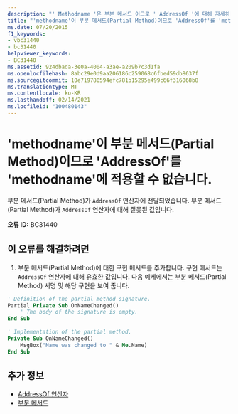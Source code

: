 ```yaml
---
description: "' Methodname '은 부분 메서드 이므로 ' AddressOf '에 대해 자세히 알아보세요. ' i n t '에 적용할 수 없습니다."
title: "'methodname'이 부분 메서드(Partial Method)이므로 'AddressOf'를 'methodname'에 적용할 수 없습니다."
ms.date: 07/20/2015
f1_keywords:
- vbc31440
- bc31440
helpviewer_keywords:
- BC31440
ms.assetid: 924dbada-3e0a-4004-a3ae-a209b7c3d1fa
ms.openlocfilehash: 8abc29e0d9aa206186c259068c6fbed59db8637f
ms.sourcegitcommit: 10e719780594efc781b15295e499c66f316068b8
ms.translationtype: MT
ms.contentlocale: ko-KR
ms.lasthandoff: 02/14/2021
ms.locfileid: "100480143"
---
```

# <a name="addressof-cannot-be-applied-to-methodname-because-methodname-is-a-partial-method"></a>'methodname'이 부분 메서드(Partial Method)이므로 'AddressOf'를 'methodname'에 적용할 수 없습니다.

부분 메서드(Partial Method)가 `AddressOf` 연산자에 전달되었습니다. 부분 메서드(Partial Method)가 `AddressOf` 연산자에 대해 잘못된 값입니다.  
  
 **오류 ID:** BC31440  
  
## <a name="to-correct-this-error"></a>이 오류를 해결하려면  
  
1. 부분 메서드(Partial Method)에 대한 구현 메서드를 추가합니다. 구현 메서드는 `AddressOf` 연산자에 대해 유효한 값입니다. 다음 예제에서는 부분 메서드(Partial Method) 서명 및 해당 구현을 보여 줍니다.  
  
```vb  
' Definition of the partial method signature.  
Partial Private Sub OnNameChanged()  
    ' The body of the signature is empty.  
End Sub  
  
' Implementation of the partial method.  
Private Sub OnNameChanged()  
    MsgBox("Name was changed to " & Me.Name)  
End Sub  
```  
  
## <a name="see-also"></a>추가 정보

- [AddressOf 연산자](../language-reference/operators/addressof-operator.md)
- [부분 메서드](../programming-guide/language-features/procedures/partial-methods.md)
